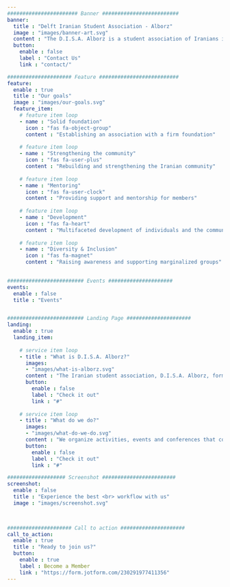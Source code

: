 ```yaml
---
####################### Banner #########################
banner:
  title : "Delft Iranian Student Association - Alborz"
  image : "images/banner-art.svg"
  content : "The D.I.S.A. Alborz is a student association of Iranians in Delft, run by students for the benefit of the growing Iranian community."
  button:
    enable : false
    label : "Contact Us"
    link : "contact/"

##################### Feature ##########################
feature:
  enable : true
  title : "Our goals"
  image : "images/our-goals.svg"
  feature_item:
    # feature item loop
    - name : "Solid foundation"
      icon : "fas fa-object-group"
      content : "Establishing an association with a firm foundation"
      
    # feature item loop
    - name : "Strengthening the community"
      icon : "fas fa-user-plus"
      content : "Rebuilding and strengthening the Iranian community"
      
    # feature item loop
    - name : "Mentoring"
      icon : "fas fa-user-clock"
      content : "Providing support and mentorship for members"
      
    # feature item loop
    - name : "Development"
      icon : "fas fa-heart"
      content : "Multifaceted development of individuals and the community"
      
    # feature item loop
    - name : "Diversity & Inclusion"
      icon : "fas fa-magnet"
      content : "Raising awareness and supporting marginalized groups"
      

######################### Events #####################
events:
  enable : false
  title : "Events" 


######################### Landing Page #####################
landing:
  enable : true
  landing_item:
        
    # service item loop
    - title : "What is D.I.S.A. Alborz?"
      images:
      - "images/what-is-alborz.svg"
      content : "The Iranian student association, D.I.S.A. Alborz, formerly known as I.S.S.T.U.D., aims to promote and expand the interests of students with an Iranian background and others with a connection to the TU Delft, or interests concerning Iran and Iranian cultures and history. We are a non- profit, non-religious and non-partisan association."
      button:
        enable : false
        label : "Check it out"
        link : "#"
        
    # service item loop
    - title : "What do we do?"
      images:
      - "images/what-do-we-do.svg"
      content : "We organize activities, events and conferences that cover a wide range of interests, with consideration for the physical, intellectual, emotional and spiritual wellbeing of our members. On top of all that, we celebrate ancient traditions of Iran as well, such as Yalda, Nowruz and many more!"
      button:
        enable : false
        label : "Check it out"
        link : "#"

################### Screenshot ########################
screenshot:
  enable : false
  title : "Experience the best <br> workflow with us"
  image : "images/screenshot.svg"

  

##################### Call to action #####################
call_to_action:
  enable : true
  title : "Ready to join us?"
  button:
    enable : true
    label : Become a Member
    link : "https://form.jotform.com/230291977411356"
---
```

